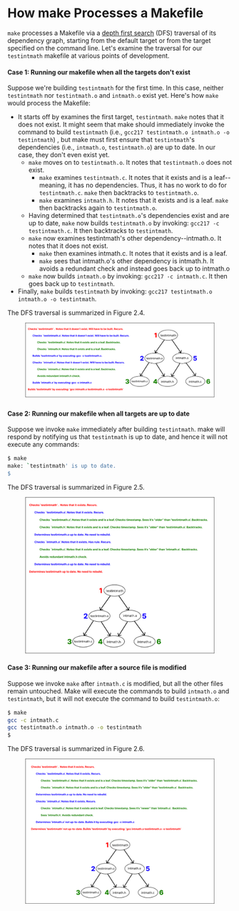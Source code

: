 # How make Processes a Makefile

`make` processes a Makefile via a [depth first search](https://en.wikipedia.org/wiki/Depth-first\_search) (DFS) traversal of its dependency graph, starting from the default target or from the target specified on the command line. Let's examine the traversal for our `testintmath` makefile at various points of development.&#x20;

#### Case 1: Running our makefile when all the targets don't exist

Suppose we're building `testintmath` for the first time. In this case, neither `testintmath` nor `testintmath.o` and `intmath.o` exist yet. Here's how `make` would process the Makefile:

* It starts off by examines the first target, `testintmath`. `make` notes that it does not exist. It might seem that make should immediately invoke the command to build `testintmath` (i.e., `gcc217 testintmath.o intmath.o -o testintmath`) , but make must first ensure that `testintmath`'s dependencies (i.e., `intmath.o`, `testintmath.o`) are up to date. In our case, they don't even exist yet.&#x20;
  * `make` moves on to `testintmath.o`. It notes that `testintmath.o` does not exist.&#x20;
    * `make` examines `testintmath.c`. It notes that it exists and is a leaf--meaning, it has no dependencies. Thus, it has no work to do for `testintmath.c`. `make` then backtracks to `testintmath.o`.
    * `make` examines `intmath.h`. It notes that it exists and is a leaf. `make` then backtracks again to `testintmath.o`.
  * Having determined that `testintmath.o`'s dependencies exist and are up to date, `make` now builds `testintmath.o` by invoking: `gcc217 -c testintmath.c`. It then backtracks to `testintmath`.&#x20;
  * `make` now examines testintmath's other dependency--intmath.o. It notes that it does not exist.&#x20;
    * `make` then examines intmath.c. It notes that it exists and is a leaf.&#x20;
    * `make` sees that intmath.o's other dependency is intmath.h. It avoids a redundant check and instead goes back up to intmath.o
  * `make` now builds `intmath.o` by invoking: `gcc217 -c intmath.c`. It then goes back up to `testintmath`.&#x20;
* Finally, `make` builds `testintmath` by invoking: `gcc217 testintmath.o intmath.o -o testintmath`.

The DFS traversal is summarized in Figure 2.4.

<figure><img src="../../.gitbook/assets/Group 66 (7).png" alt=""><figcaption></figcaption></figure>

#### Case 2: Running our makefile when all targets are up to date

Suppose we invoke `make` immediately after building `testintmath`. make will respond by notifying us that `testintmath` is up to date, and hence it will not execute any commands:&#x20;

```bash
$ make
make: `testintmath' is up to date.
$
```

The DFS traversal is summarized in Figure 2.5.

<figure><img src="../../.gitbook/assets/Group 67 (2).png" alt=""><figcaption></figcaption></figure>

#### Case 3: Running our makefile after a source file is modified

Suppose we invoke `make` after `intmath.c` is modified, but all the other files remain untouched. Make will execute the commands to build `intmath.o` and `testintmath`, but it will not execute the command to build `testintmath.o`:

```bash
$ make
gcc -c intmath.c
gcc testintmath.o intmath.o -o testintmath
$
```

The DFS traversal is summarized in Figure 2.6.

<figure><img src="../../.gitbook/assets/Group 68 (4) (1).png" alt=""><figcaption></figcaption></figure>
